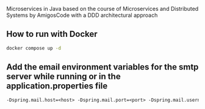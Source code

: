 Microservices in Java based on the course of Microservices and Distributed Systems by AmigosCode with a DDD architectural approach

How to run with Docker
---
```bash
docker compose up -d
```

## Add the email environment variables for the smtp server while running or in the application.properties file
```txt
-Dspring.mail.host=<host> -Dspring.mail.port=<port> -Dspring.mail.username=<Username> -Dspring.mail.password=<Password>
```